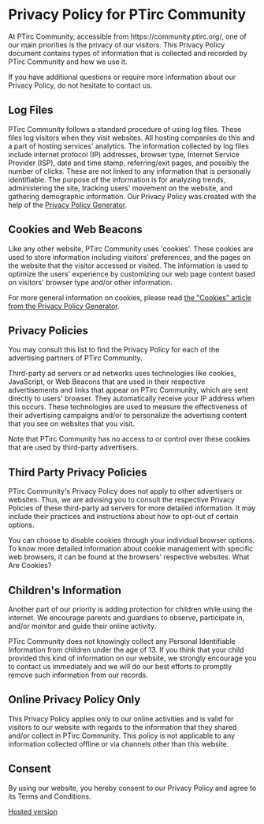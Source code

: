 <h1>Privacy Policy for PTirc Community</h1>

<p>At PTirc Community, accessible from https://community.ptirc.org/, one of our main priorities is the privacy of our visitors. This Privacy Policy document contains types of information that is collected and recorded by PTirc Community and how we use it.</p>

<p>If you have additional questions or require more information about our Privacy Policy, do not hesitate to contact us.</p>

<h2>Log Files</h2>

<p>PTirc Community follows a standard procedure of using log files. These files log visitors when they visit websites. All hosting companies do this and a part of hosting services' analytics. The information collected by log files include internet protocol (IP) addresses, browser type, Internet Service Provider (ISP), date and time stamp, referring/exit pages, and possibly the number of clicks. These are not linked to any information that is personally identifiable. The purpose of the information is for analyzing trends, administering the site, tracking users' movement on the website, and gathering demographic information. Our Privacy Policy was created with the help of the <a href="https://www.privacypolicyonline.com/privacy-policy-generator/">Privacy Policy Generator</a>.</p>

<h2>Cookies and Web Beacons</h2>

<p>Like any other website, PTirc Community uses 'cookies'. These cookies are used to store information including visitors' preferences, and the pages on the website that the visitor accessed or visited. The information is used to optimize the users' experience by customizing our web page content based on visitors' browser type and/or other information.</p>

<p>For more general information on cookies, please read <a href="https://www.privacypolicyonline.com/what-are-cookies/">the "Cookies" article from the Privacy Policy Generator</a>.</p>



<h2>Privacy Policies</h2>

<P>You may consult this list to find the Privacy Policy for each of the advertising partners of PTirc Community.</p>

<p>Third-party ad servers or ad networks uses technologies like cookies, JavaScript, or Web Beacons that are used in their respective advertisements and links that appear on PTirc Community, which are sent directly to users' browser. They automatically receive your IP address when this occurs. These technologies are used to measure the effectiveness of their advertising campaigns and/or to personalize the advertising content that you see on websites that you visit.</p>

<p>Note that PTirc Community has no access to or control over these cookies that are used by third-party advertisers.</p>

<h2>Third Party Privacy Policies</h2>

<p>PTirc Community's Privacy Policy does not apply to other advertisers or websites. Thus, we are advising you to consult the respective Privacy Policies of these third-party ad servers for more detailed information. It may include their practices and instructions about how to opt-out of certain options. </p>

<p>You can choose to disable cookies through your individual browser options. To know more detailed information about cookie management with specific web browsers, it can be found at the browsers' respective websites. What Are Cookies?</p>

<h2>Children's Information</h2>

<p>Another part of our priority is adding protection for children while using the internet. We encourage parents and guardians to observe, participate in, and/or monitor and guide their online activity.</p>

<p>PTirc Community does not knowingly collect any Personal Identifiable Information from children under the age of 13. If you think that your child provided this kind of information on our website, we strongly encourage you to contact us immediately and we will do our best efforts to promptly remove such information from our records.</p>

<h2>Online Privacy Policy Only</h2>

<p>This Privacy Policy applies only to our online activities and is valid for visitors to our website with regards to the information that they shared and/or collect in PTirc Community. This policy is not applicable to any information collected offline or via channels other than this website.</p>

<h2>Consent</h2>

<p>By using our website, you hereby consent to our Privacy Policy and agree to its Terms and Conditions.</p>


[Hosted version](https://www.privacypolicyonline.com/live.php?token=Xkpzl5h9NFVS7DD4Cn1tqHDGl0XUwWzt)
